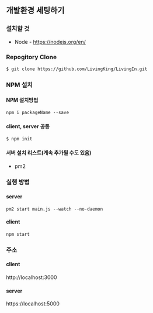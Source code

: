 ## 개발환경 세팅하기

### 설치할 것
- Node - https://nodejs.org/en/


### Repogitory Clone
```
$ git clone https://github.com/LivingKing/LivingIn.git
```

### NPM 설치
#### NPM 설치방법

```
npm i packageName --save
```

#### client, server 공통
```
$ npm init
```


#### 서버 설치 리스트(계속 추가될 수도 있음)
- pm2

### 실행 방법
#### server
```
pm2 start main.js --watch --no-daemon
```

#### client
```
npm start
```

### 주소
#### client
http://localhost:3000

#### server
https://localhost:5000
